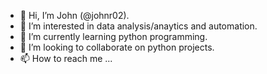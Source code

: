 - 👋 Hi, I’m John (@johnr02).
- 👀 I’m interested in data analysis/anaytics and automation.
- 🌱 I’m currently learning python programming.
- 💞️ I’m looking to collaborate on python projects.
- 📫 How to reach me ...

<!---
johnr02/johnr02 is a ✨ special ✨ repository because its `README.md` (this file) appears on your GitHub profile.
You can click the Preview link to take a look at your changes.
--->
